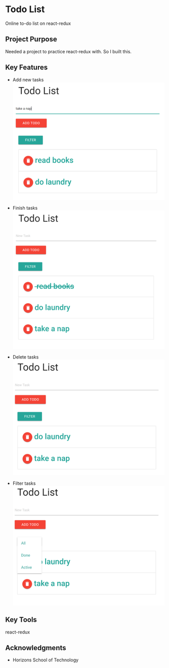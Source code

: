 # Todo List
Online to-do list on react-redux

## Project Purpose

Needed a project to practice react-redux with. So I built this.

## Key Features

* Add new tasks
![newtask](./images/newtask.PNG)

* Finish tasks
![finish](./images/finish.PNG)

* Delete tasks
![delete](./images/delete.PNG)

* Filter tasks
![filter](./images/filter.PNG)

## Key Tools

react-redux

## Acknowledgments

* Horizons School of Technology
